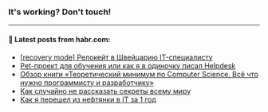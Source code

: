 ### It's working? Don't touch!

---
<!--
#### 🛠️ Technical stack:

![C++](https://img.shields.io/badge/C++-informational?logo=c%2B%2B&style=flat&logoColor=white&color=9C033A)
![Java](https://img.shields.io/badge/Java-informational?logo=java&style=flat&logoColor=white&color=007396)
![Kotlin](https://img.shields.io/badge/Kotlin-informational?logo=Kotlin&style=flat&logoColor=white&color=0095D5)
![JS](https://img.shields.io/badge/JS-informational?logo=javaScript&style=flat&logoColor=black&color=F7Df1E) <br>
![HTML5](https://img.shields.io/badge/HTML5-informational?logo=html5&style=flat&logoColor=white&color=E34F26)
![CSS3](https://img.shields.io/badge/CSS3-informational?logo=css3&style=flat&logoColor=white&color=157286)
![Sass](https://img.shields.io/badge/Saas-informational?logo=sass&style=flat&logoColor=white&color=hotpink)
![PHP](https://img.shields.io/badge/PHP-informational?logo=php&style=flat&logoColor=white&color=777BB4) <br>
![WebPAck](https://img.shields.io/badge/WebPack-informational?logo=webPack&style=flat&logoColor=white&color=FF6F00)
![Bootstrap](https://img.shields.io/badge/Bootstrap-informational?logo=Bootstrap&style=flat&logoColor=white&color=7952B3)
![MySQL](https://img.shields.io/badge/MySQL-informational?logo=MySQL&style=flat&logoColor=white&color=00f) <br>
![NodeJS](https://img.shields.io/badge/NodeJS-informational?logo=node.js&style=flat&logoColor=white&color=43853D)
![Spring](https://img.shields.io/badge/Spring-informational?logo=Spring&style=flat&logoColor=white&color=0A9EDC)
![Angular](https://img.shields.io/badge/Vue-informational?logo=vue.js&style=flat&logoColor=white&color=red)
![Git](https://img.shields.io/badge/Git-informational?logo=git&style=flat&logoColor=white&color=darkorange)

___
-->

#### 💬 Latest posts from habr.com:

<!-- BLOG-POST-LIST:START -->
- [[recovery mode] Релокейт в Швейцарию IT-специалисту](https://habr.com/ru/post/675500/?utm_source=habrahabr&utm_medium=rss&utm_campaign=675500)
- [Pet-проект для обучения или как я в одиночку писал Helpdesk](https://habr.com/ru/post/675492/?utm_source=habrahabr&utm_medium=rss&utm_campaign=675492)
- [Обзор книги «Теоретический минимум по Computer Science. Всё что нужно программисту и разработчику»](https://habr.com/ru/post/675456/?utm_source=habrahabr&utm_medium=rss&utm_campaign=675456)
- [Как случайно не рассказать секреты всему миру](https://habr.com/ru/post/675468/?utm_source=habrahabr&utm_medium=rss&utm_campaign=675468)
- [Как я перешел из нефтянки в IT за 1 год](https://habr.com/ru/post/675466/?utm_source=habrahabr&utm_medium=rss&utm_campaign=675466)
<!-- BLOG-POST-LIST:END -->

